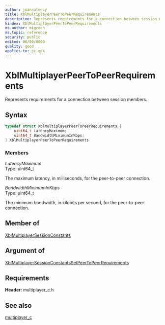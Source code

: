 ```yaml
---
author: joannaleecy
title: XblMultiplayerPeerToPeerRequirements
description: Represents requirements for a connection between session members.
kindex: XblMultiplayerPeerToPeerRequirements
ms.author: migreen
ms.topic: reference
security: public
edited: 00/00/0000
quality: good
applies-to: pc-gdk
---
```


# XblMultiplayerPeerToPeerRequirements  

Represents requirements for a connection between session members.  

## Syntax  
  
```cpp
typedef struct XblMultiplayerPeerToPeerRequirements {  
    uint64_t LatencyMaximum;  
    uint64_t BandwidthMinimumInKbps;  
} XblMultiplayerPeerToPeerRequirements  
```
  
### Members  
  
*LatencyMaximum*  
Type: uint64_t  
  
The maximum latency, in milliseconds, for the peer-to-peer connection.
  
*BandwidthMinimumInKbps*  
Type: uint64_t  
  
The minimum bandwidth, in kilobits per second, for the peer-to-peer connection.
  
## Member of
  
[XblMultiplayerSessionConstants](xblmultiplayersessionconstants.md)
  
## Argument of
  
[XblMultiplayerSessionConstantsSetPeerToPeerRequirements](../functions/xblmultiplayersessionconstantssetpeertopeerrequirements.md)
  
## Requirements  
  
**Header:** multiplayer_c.h
  
## See also  
[multiplayer_c](../multiplayer_c_members.md)  
  
  
